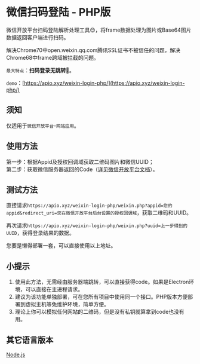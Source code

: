 # 微信扫码登陆 - PHP版

微信开放平台扫码登陆解析处理工具😊，将frame数据处理为图片或Base64图片数据返回客户端进行扫码。

解决Chrome70中open.weixin.qq.com腾讯SSL证书不被信任的问题，解决Chrome68中frame跨域被拦截的问题。

`最大特点`：**扫码登录无跳转**🤠。

`demo`：[https://apio.xyz/weixin-login-php/](https://apio.xyz/weixin-login-php/)

## 须知
仅适用于`微信开放平台`-`网站应用`。

## 使用方法
第一步：根据Appid及授权回调域获取二维码图片和微信UUID；  
第二步：获取微信服务器返回的Code（[详见微信开放平台文档](https://open.weixin.qq.com/cgi-bin/showdocument?action=dir_list&t=resource/res_list&verify=1&id=open1419316505&token=&lang=zh_CN)）。  

## 测试方法

直接请求`https://apio.xyz/weixin-login-php/weixin.php?appid=您的appid&redirect_uri=您在微信开放平台后台设置的授权回调域`，获取二维码和UUID。  

再次请求`https://apio.xyz/weixin-login-php/weixin.php?uuid=上一步得到的UUID`，获得登录结果的数据。  

您要是懒得部署一套，可以直接使用以上地址。

## 小提示

1. 使用此方法，无需经由服务器端跳转，可以直接获得code。如果是Electron环境，可以直接在主进程请求。  
2. 建议为该功能单独部署，可在您所有项目中使用同一个接口。PHP版本方便部署到虚拟主机等免维护环境，简单方便。
3. 理论上你可以模拟任何网站的二维码，但是没有私钥就算拿到code也没有用。  

## 其它语言版本

[Node.js](https://github.com/yi-ge/weixin-login)

